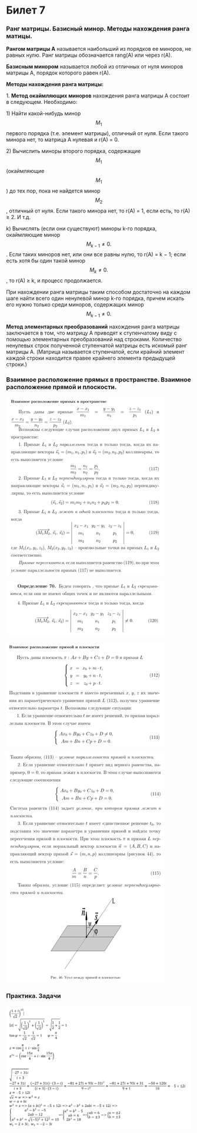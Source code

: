 # Билет 7

### Ранг матрицы. Базисный минор. Методы нахождения ранга матицы.

**Рангом матрицы A** называется наибольший из порядков ее миноров, не равных нулю. Ранг матрицы обозначается rang(A) или через r(A).

**Базисным минором** называется любой из отличных от нуля миноров матрицы A, порядок которого равен r(A).

**Методы нахождения ранга матрицы:**

1\. **Метод окаймляющих миноров** нахождения ранга матрицы A состоит в следующем. Необходимо:

1\) Найти какой-нибудь минор $$M_1$$ первого порядка (т.е. элемент матрицы), отличный от нуля. Если такого минора нет, то матрица A нулевая и r(A) = 0.

2\) Вычислить миноры второго порядка, содержащие $$M_1$$  (окаймляющие $$M_1$$ ) до тех пор, пока не найдется минор $$M_2$$ , отличный от нуля. Если такого минора нет, то r(A) = 1, если есть, то r(A) ≥ 2. И т.д.

k) Вычислять (если они существуют) миноры k-го порядка, окаймляющие минор $$M_{k-1}≠0.$$. Если таких миноров нет, или они все равны нулю, то r(A) = k − 1; если есть хотя бы один такой минор $$M_{k}≠0.$$, то r(A) ≥ k, и процесс продолжается.

При нахождении ранга матрицы таким способом достаточно на каждом шаге найти всего один ненулевой минор k-го порядка, причем искать его нужно только среди миноров, содержащих минор $$M_{k-1}≠0.$$

**Метод элементарных преобразований** нахождения ранга матрицы заключается в том, что матрицу A приводят к ступенчатому виду с помощью элементарных преобразований над строками. Количество ненулевых строк полученной ступенчатой матрицы есть искомый ранг матрицы A. (Матрица называется ступенчатой, если крайний элемент каждой строки находится правее крайнего элемента предыдущей строки.)

### Взаимное расположение прямых в пространстве. Взаимное расположение прямой и плоскости.

&#x20;

![](<../.gitbook/assets/image (96).png>)

&#x20;

![](<../.gitbook/assets/image (71) (1).png>)

![](<../.gitbook/assets/image (8) (1).png>)

![](<../.gitbook/assets/image (16).png>)

### Практика. Задачи

![](<../.gitbook/assets/image (97) (1).png>)
